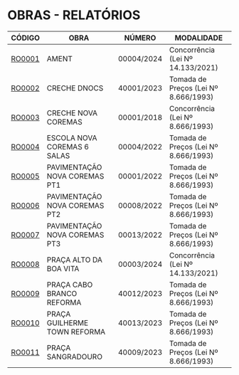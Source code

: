 # OBRAS - RELATÓRIOS

| CÓDIGO | OBRA | NÚMERO | MODALIDADE |
|---|---|---|---|
| [RO0001](./or0001-ament/) | AMENT | 00004/2024 | Concorrência (Lei Nº 14.133/2021) |
| [RO0002](./or0002-creche-dnocs/) | CRECHE DNOCS | 40001/2023	| Tomada de Preços (Lei Nº 8.666/1993) |
| [RO0003](./or0003-creche-nova-coremas/) | CRECHE NOVA COREMAS | 00001/2018 | Concorrência (Lei Nº 8.666/1993) |
| [RO0004](./or0004-escola-nova-coremas-6salas/) | ESCOLA NOVA COREMAS 6 SALAS | 00004/2022 | Tomada de Preços (Lei Nº 8.666/1993) |
| [RO0005](./or0005-pavimentacao-nova-coremas-pt1/) | PAVIMENTAÇÃO NOVA COREMAS PT1 | 00001/2022 | Tomada de Preços (Lei Nº 8.666/1993) |
| [RO0006](./or0006-pavimentacao-nova-coremas-pt2/) | PAVIMENTAÇÃO NOVA COREMAS PT2 | 00008/2022 | Tomada de Preços (Lei Nº 8.666/1993) |
| [RO0007](./or0007-pavimentacao-nova-coremas-pt3/) | PAVIMENTAÇÃO NOVA COREMAS PT3 | 00013/2022 | Tomada de Preços (Lei Nº 8.666/1993) |
| [RO0008](./or0008-praca-alto-da-boa-vita/) | PRAÇA ALTO DA BOA VITA | 00003/2024 | Concorrência (Lei Nº 14.133/2021) |
| [RO0009](./or0009-praca-cabo-branco-reforma/) | PRAÇA CABO BRANCO REFORMA | 40012/2023 | Tomada de Preços (Lei Nº 8.666/1993) |
| [RO0010](./or0010-praca-guilherme-town-reforma/) | PRAÇA GUILHERME TOWN REFORMA | 40013/2023 | Tomada de Preços (Lei Nº 8.666/1993) |
| [RO0011](./or0011-praca-sangradouro/) | PRAÇA SANGRADOURO | 40009/2023 |	Tomada de Preços (Lei Nº 8.666/1993) |